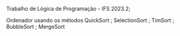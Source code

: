 Trabalho de Lógica de Programação - IFS 2023.2;

Ordenador usando os métodos QuickSort ; SelectionSort ; TimSort ; BubbleSort ; MergeSort
